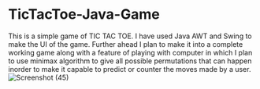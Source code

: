 # TicTacToe-Java-Game

This is a simple game of TIC TAC TOE.
I have used Java AWT and Swing to make the UI of the game.
Further ahead I plan to make it into a complete working game along with a feature of playing with computer in which I plan to use minimax algorithm to give all possible permutations that can happen inorder to make it capable to predict or counter the moves made by a user.
![Screenshot (45)](https://user-images.githubusercontent.com/105445242/225419375-fe896f9a-cfb1-4b11-a6ac-dfd742857fbe.png)
